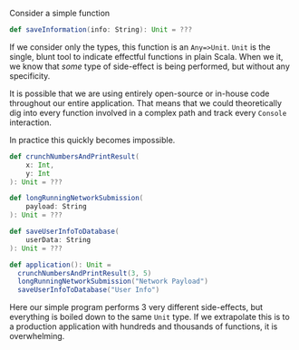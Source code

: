 Consider a simple function

```scala mdoc
def saveInformation(info: String): Unit = ???
```

If we consider only the types, this function is an `Any=>Unit`.
`Unit` is the single, blunt tool to indicate effectful functions in plain Scala.
When we it, we know that *some* type of side-effect is being performed, but without any specificity.


It is possible that we are using entirely open-source or in-house code throughout our entire application.
That means that we could theoretically dig into every function involved in a complex path and track every `Console`
interaction.

In practice this quickly becomes impossible.

```scala mdoc
def crunchNumbersAndPrintResult(
    x: Int,
    y: Int
): Unit = ???

def longRunningNetworkSubmission(
    payload: String
): Unit = ???

def saveUserInfoToDatabase(
    userData: String
): Unit = ???

def application(): Unit =
  crunchNumbersAndPrintResult(3, 5)
  longRunningNetworkSubmission("Network Payload")
  saveUserInfoToDatabase("User Info")
```

Here our simple program performs 3 very different side-effects, but everything is boiled down to the same `Unit` type.
If we extrapolate this is to a production application with hundreds and thousands of functions, it is overwhelming.
